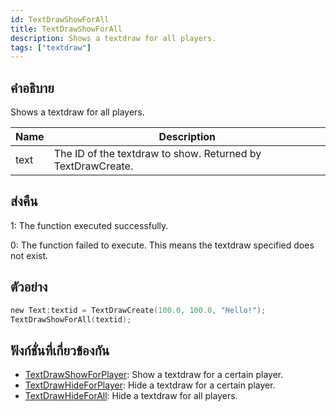 ```yaml
---
id: TextDrawShowForAll
title: TextDrawShowForAll
description: Shows a textdraw for all players.
tags: ["textdraw"]
---
```


## คำอธิบาย

Shows a textdraw for all players.

| Name | Description                                                 |
| ---- | ----------------------------------------------------------- |
| text | The ID of the textdraw to show. Returned by TextDrawCreate. |

## ส่งคืน

1: The function executed successfully.

0: The function failed to execute. This means the textdraw specified does not exist.

## ตัวอย่าง

```c
new Text:textid = TextDrawCreate(100.0, 100.0, "Hello!");
TextDrawShowForAll(textid);
```

## ฟังก์ชั่นที่เกี่ยวข้องกัน

- [TextDrawShowForPlayer](../functions/TextDrawShowForPlayer.md): Show a textdraw for a certain player.
- [TextDrawHideForPlayer](../functions/TextDrawHideForPlayer.md): Hide a textdraw for a certain player.
- [TextDrawHideForAll](../functions/TextDrawHideForAll.md): Hide a textdraw for all players.
